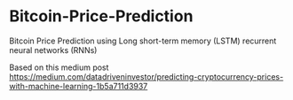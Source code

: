 # Bitcoin-Price-Prediction
Bitcoin Price Prediction using Long short-term memory (LSTM) recurrent neural networks (RNNs) 

Based on this medium post https://medium.com/datadriveninvestor/predicting-cryptocurrency-prices-with-machine-learning-1b5a711d3937
